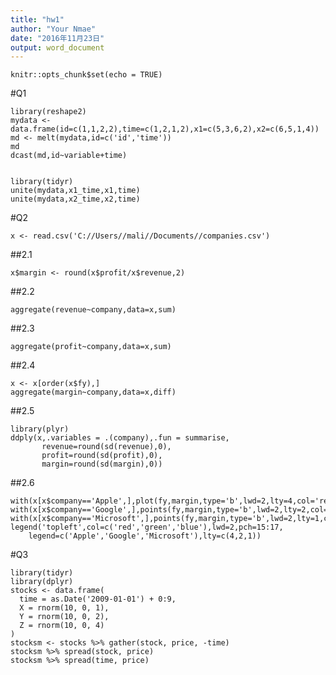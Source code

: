 ```yaml
---
title: "hw1"
author: "Your Nmae"
date: "2016年11月23日"
output: word_document
---
```


```{r setup, include=FALSE}
knitr::opts_chunk$set(echo = TRUE)
```


#Q1

```{r, message=FALSE, warning=FALSE}
library(reshape2)
mydata <- data.frame(id=c(1,1,2,2),time=c(1,2,1,2),x1=c(5,3,6,2),x2=c(6,5,1,4))
md <- melt(mydata,id=c('id','time'))
md
dcast(md,id~variable+time)


library(tidyr)
unite(mydata,x1_time,x1,time) 
unite(mydata,x2_time,x2,time)
```


#Q2

```{r}
x <- read.csv('C://Users//mali//Documents//companies.csv')
```

##2.1

```{r}
x$margin <- round(x$profit/x$revenue,2)
```

##2.2

```{r}
aggregate(revenue~company,data=x,sum)
```

##2.3

```{r}
aggregate(profit~company,data=x,sum)
```


##2.4


```{r, message=FALSE, warning=FALSE}
x <- x[order(x$fy),]
aggregate(margin~company,data=x,diff)
```


##2.5

```{r}
library(plyr)
ddply(x,.variables = .(company),.fun = summarise,
       revenue=round(sd(revenue),0),
       profit=round(sd(profit),0),
       margin=round(sd(margin),0))
```


##2.6

```{r}
with(x[x$company=='Apple',],plot(fy,margin,type='b',lwd=2,lty=4,col='red',pch=15,ylim=c(0,0.5)))
with(x[x$company=='Google',],points(fy,margin,type='b',lwd=2,lty=2,col='green',pch=16))
with(x[x$company=='Microsoft',],points(fy,margin,type='b',lwd=2,lty=1,col='blue',pch=17))
legend('topleft',col=c('red','green','blue'),lwd=2,pch=15:17,
    legend=c('Apple','Google','Microsoft'),lty=c(4,2,1))
```


#Q3

```{r, message=FALSE, warning=FALSE}
library(tidyr)
library(dplyr)
stocks <- data.frame(
  time = as.Date('2009-01-01') + 0:9,
  X = rnorm(10, 0, 1),
  Y = rnorm(10, 0, 2),
  Z = rnorm(10, 0, 4)
)
stocksm <- stocks %>% gather(stock, price, -time)
stocksm %>% spread(stock, price)
stocksm %>% spread(time, price)
```

